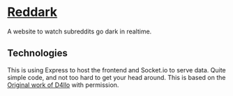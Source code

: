 # [Reddark](https://reddark.untone.uk/)
A website to watch subreddits go dark in realtime.

## Technologies
This is using Express to host the frontend and Socket.io to serve data. Quite simple code, and not too hard to get your head around.
This is based on the [Original work of D4llo](https://github.com/D4llo/Reddark) with permission.